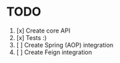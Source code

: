 # TODO

1. [x] Create core API
2. [x] Tests :)
3. [ ] Create Spring (AOP) integration
4. [ ] Create Feign integration